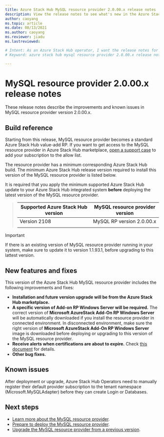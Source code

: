 ```yaml
---
title: Azure Stack Hub MySQL resource provider 2.0.00.x release notes 
description: View the release notes to see what's new in the Azure Stack Hub MySQL resource provider 2.0.00.x update.
author: caoyang
ms.topic: article
ms.date: 08/13/2021
ms.author: caoyang
ms.reviewer: jiadu
ms.lastreviewed: 

# Intent: As an Azure Stack Hub operator, I want the release notes for the MySQL resource provider 2.0.00.x update.
# Keyword: azure stack hub mysql resource provider 2.0.00.x release notes

---
```


# MySQL resource provider 2.0.00.x release notes

These release notes describe the improvements and known issues in MySQL resource provider version 2.0.00.x.

## Build reference
Starting from this release, MySQL resource provider becomes a standard Azure Stack Hub value-add RP. If you want to get access to the MySQL resource provider in Azure Stack Hub marketplace, [open a support case](../operator/azure-stack-help-and-support-overview.md) to add your subscription to the allow list. 

The resource provider has a minimum corresponding Azure Stack Hub build. The minimum Azure Stack Hub release version required to install this version of the MySQL resource provider is listed below.

It is required that you apply the minimum supported Azure Stack Hub update to your Azure Stack Hub integrated system **before** deploying the latest version of the MySQL resource provider.

> |Supported Azure Stack Hub version|MySQL resource provider version|
> |-----|-----|
> |Version 2108|MySQL RP version 2.0.00.x|  
> |     |     |

> [!IMPORTANT]
> If there is an existing version of MySQL resource provider running in your system, make sure to update it to version 1.1.93.1, before upgrading to this lattest version. 

## New features and fixes

This version of the Azure Stack Hub MySQL resource provider includes the following improvements and fixes:

- **Installation and future version upgrade will be from the Azure Stack Hub marketplace.** 
- **A specific version of Add-on RP Windows Server will be required.** The correct version of **Microsoft AzureStack Add-On RP Windows Server** will be automatically downloaded if you install the resource provider in connected environment. In disconnected environment, make sure the right version of **Microsoft AzureStack Add-On RP Windows Server** image is downloaded before deploying or upgrading to this version of the MySQL resource provider.
- **Receive alerts when certifications are about to expire.** Check [this document](azure-stack-sql-resource-provider-maintain.md#secrets-rotation) for details.
- **Other bug fixes.**

## Known issues

After deployment or upgrade, Azure Stack Hub Operators need to manually register their default provider subscription to the tenant namespace (Microsoft.MySQLAdapter) before they can create Login or Databases. 

## Next steps

- [Learn more about the MySQL resource provider](azure-stack-mysql-resource-provider.md).
- [Prepare to deploy the MySQL resource provider](azure-stack-mysql-resource-provider-deploy.md#prerequisites).
- [Upgrade the MySQL resource provider from a previous version](azure-stack-mysql-resource-provider-update.md).
